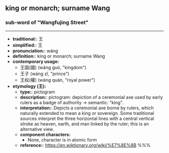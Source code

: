 ## king or monarch; surname Wang
### sub-word of "Wangfujing Street"
---
- **traditional:**: 王
- **simplified:**: 王
- **pronunciation:**: wáng
- **definition:**: king or monarch; surname Wang
- **contemporary usage:**
  - 王国(國) (wáng guó, "kingdom")
  - 王子 (wáng zǐ, "prince")
  - 王权(權) (wáng quán, "royal power")
- **etymology (王):**
  - **type:**: pictogram
  - **description:**: pictogram: depiction of a ceremonial axe used by early rulers as a badge of authority → semantic: "king".
  - **interpretation:**: Depicts a ceremonial axe borne by rulers, which naturally extended to mean a king or sovereign. Some traditional sources interpret the three horizontal lines with a central vertical stroke as heaven, earth, and man linked by the ruler; this is an alternative view.
  - **component characters:**
    - None, character is in atomic form
  - **reference:**: https://en.wiktionary.org/wiki/%E7%8E%8B
%%%
